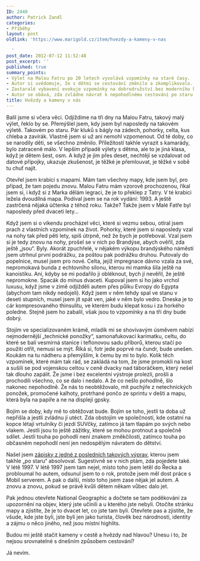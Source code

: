 ```yaml
---
ID: 2440
author: Patrick Zandl
categories:
- Příběhy
layout: post
oldlink: 'https://www.marigold.cz/item/hvezdy-a-kameny-v-nas

  '
post_date: 2012-07-12 11:52:48
post_excerpt: ''
published: true
summary_points:
- Výlet na Malou Fatru po 20 letech vyvolává vzpomínky na staré časy.
- Autor si uvědomuje, že s dětmi se cestování změnilo a zkomplikovalo.
- Zastaralé vybavení evokuje vzpomínky na dobrodružství bez moderního komfortu.
- Autor se obává, zda zvládne návrat k nepohodlnému cestování po staru.
title: Hvězdy a kameny v nás
---
```


Balil jsme si včera věci. Odjíždíme na tři dny na Malou Fatru, takový malý výlet, řeklo by se. Přemýšlel jsem, kdy jsem byl naposledy na takovém výletě. Takovém po staru. Pár kluků s bágly na zádech, pohorky, celta, kus chleba a zavírák. Vlastně jsem si už ani nemohl vzpomenout. Od té doby, co se narodily děti, se všechno změnilo. Příležitostí takhle vyrazit s kamarády, bylo zatraceně málo. V lepším případě výlety s dětma, ale to je jiná klasa, když je dětem šest, osm. A když je jim přes deset, nechtějí se vzdalovat od datové přípojky, ukazuje zkušenost, je těžké je přemlouvat, je těžké v sobě tu chuť najít. 

Otevřel jsem krabici s mapami. Mám tam všechny mapy, kde jsem byl, pro případ, že tam pojedu znovu. Malou Fatru mám vzorově prochozenou, říkal jsem si, i když si z Marka dělám legraci, že je to překlep z Tatry. V té krabici ležela dvoudílná mapa. Podíval jsem se na rok vydání: 1993. A ještě zastrčená nějaká účtenka z téhož roku. Takže? Takže jsem v Malé Fatře byl naposledy před dvaceti lety…

Když jsem si o víkendu procházel věci, které si vezmu sebou, otíral jsem prach z vlastních vzpomínek na život. Pohorky, které jsem si naposledy vzal na nohy tak před pěti lety, spíš útrpně, než že bych je potřeboval. Vzal jsem si je tedy znovu na nohy, prošel se v nich po Brandýse, abych ověřil, zda ještě „jsou“. Byly. Akorát zpuchřelé, v nějakém výkopu brandýského náměstí jsem utrhnul první podrážku, za poštou pak podrážku druhou. Putovaly do popelnice, musel jsem pro nové. Celta, jejíž impregnace dávno vzala za své, nepromokavá bunda z echtovního silonu, kterou mi mamka šila ještě na kanoistiku. Ani, kdyby se mi podařilo ji obléknout, bych jí nevěřil, že ještě nepromokne. Spacák do mínus dvaceti. Kupoval jsem si ho jako vrchol luxusu, když jsme v zimě odjížděli autem přes půlku Evropy do Egypta (abychom tam nikdy nedojeli). Když jsem v něm tehdy spal ve stanu v deseti stupních, musel jsem jít spát ven, jaké v něm bylo vedro. Dneska je to cár kompresovaného thinsulitu, ve kterém budu klepat kosu i za horkého poledne. Stejně jsem ho zabalil, však jsou to vzpomínky a na tři dny bude dobrý.

Stojím ve specializovaném krámě, mladík mi se shovívavým úsměvem nabízí nejmodernější „technické ponožky“, samonafukovací karimatku, celtu, do které se balí vesmírná stanice i teflonovou sadu příborů, kterou stačí po použití otřít, nemusí se mýt. Říká si, fotr jede poprvé na čundr, bude unešen. Koukám na tu nádheru a přemýšlím, k čemu by mi to bylo. Kolik těch vzpomínek, které mám tak rád, se zakládá na tom, že jsme promokli na kost a sušili se pod vojenskou celtou v ceně dvacky nad táboráčkem, který nešel tak dlouho zapálit. Že jsme i bez excelentní výstroje prolezli, prošli a prochodili všechno, co se dalo i nedalo. A že co nešlo pohodlně, šlo nakonec nepohodlně. Že nás to neobtěžovalo, mít puchýře z netechnických ponožek, promočené kalhoty, protrhané pončo ze sprintu v dešti a mapu, která byla na papíře a ne na displeji gpsky.

Bojím se doby, kdy mě to obtěžovat bude. Bojím se toho, jestli ta doba už nepřišla a jestli zvládnu jí utéct. Zda obstojím ve společnosti, kde ostatní na kopce létají vrtulníky či jezdí SUVčky, zatímco já tam tlapám po svých nebo vlakem. Jestli jsou to ještě zážitky, které se mohou protnout a společně sdílet. Jestli touha po pohodlí není znakem změkčilosti, zatímco touha po občasném nepohodlí není jen nedospělým návratem do dětství. 

Našel jsem <a href="http://www.inext.cz/astrologician/1expdru0.htm">zápisky z jedné z posledních takových výprav</a>, kterou jsem takhle „po staru“ absolvoval. Sugestivně se v nich ptám, zda pojedete také. V létě 1997. V létě 1997 jsem tam nejel, místo toho jsem letěl do Řecka a probloumal ho autem, odsunul jsem to o rok, protože jsem měl dost práce s Mobil serverem. A pak o další, místo toho jsem zase nějak jel autem. A znovu a znovu, pokud se právě kvůli dětem někam vůbec dalo jet.  

Pak jednou otevřete National Geographic a dočtete se tam poděkování za upozornění na objev, který jste učinili a u kterého jste nebyli. Otočíte stránku mapy a zjistíte, že je to dvacet let, co jste tam byli. Otevřete pas a zjistíte, že všude, kde jste byli, jste byli jen jako turista, člověk bez národnosti, identity a zájmu o něco jiného, než jsou místní highlits. 

Budou mi ještě stačit kameny v cestě a hvězdy nad hlavou? Unesu i to, že nejsou srovnatelné s dnešním způsobem cestování? 

Já nevím.